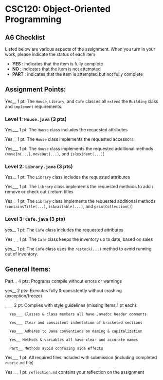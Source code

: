 # CSC120: Object-Oriented Programming
## A6 Checklist

Listed below are various aspects of the assignment.  When you turn in your work, please indicate the status of each item

- **YES** : indicates that the item is fully complete
- **NO** : indicates that the item is not attempted
- **PART** : indicates that the item is attempted but not fully complete


## Assignment Points:

Yes__ 1 pt: The `House`, `Library`, and `Cafe` classes all `extend` the `Building` class and `implement` requirements.

### Level 1: `House.java` (3 pts)

Yes___ 1 pt: The `House` class includes the requested attributes

Yes__ 1 pt: The `House` class implements the requested accessors

Yes___ 1 pt: The `House` class implements the requested additional methods (`moveIn(...)`, `moveOut(...)`, and `isResident(...)`)

### Level 2: `Library.java` (3 pts)

Yes__ 1 pt: The `Library` class includes the requested attributes

Yes___ 1 pt: The `Library` class implements the requested methods to add / remove or check out / return titles

Yes__ 1 pt: The `Library` class implements the requested additional methods (`containsTitle(...)`, `isAvailable(...)`, and `printCollection()`)

### Level 3: `Cafe.java` (3 pts)

yes__ 1 pt: The `Cafe` class includes the requested attributes

Yes___ 1 pt: The `Cafe` class keeps the inventory up to date, based on sales

yes__ 1 pt: The `Cafe` class uses the `restock(...)` method to avoid running out of inventory.



## General Items:

Part__ 4 pts: Programs compile without errors or warnings

yes__ 2 pts: Executes fully & consistently without crashing (exception/freeze)

____ 2 pt: Complies with style guidelines (missing items 1 pt each):

      Yes___ Classes & class members all have Javadoc header comments

      Yes___ Clear and consistent indentation of bracketed sections

      Yes___ Adheres to Java conventions on naming & capitalization

      Yes__ Methods & variables all have clear and accurate names

      Part__ Methods avoid confusing side effects

Yes___ 1 pt: All required files included with submission (including completed `rubric.md` file)

Yes___ 1 pt: `reflection.md` contains your reflection on the assignment
